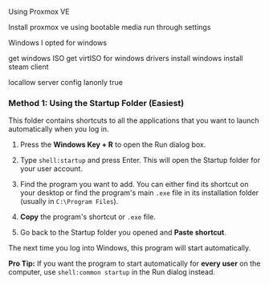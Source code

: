 Using Proxmox VE

Install proxmox ve using bootable media
run through settings 



Windows
I opted for windows

get windows ISO
get virtISO for windows drivers
install windows
install steam client

locallow server config
lanonly true

### Method 1: Using the Startup Folder (Easiest)

This folder contains shortcuts to all the applications that you want to launch automatically when you log in.

1. Press the **Windows Key + R** to open the Run dialog box.
    
2. Type `shell:startup` and press Enter. This will open the Startup folder for your user account.
    
3. Find the program you want to add. You can either find its shortcut on your desktop or find the program's main `.exe` file in its installation folder (usually in `C:\Program Files`).
    
4. **Copy** the program's shortcut or `.exe` file.
    
5. Go back to the Startup folder you opened and **Paste shortcut**.
    

The next time you log into Windows, this program will start automatically.

**Pro Tip:** If you want the program to start automatically for **every user** on the computer, use `shell:common startup` in the Run dialog instead.